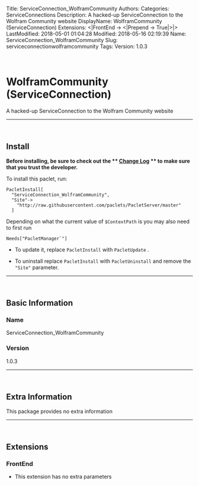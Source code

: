 Title: ServiceConnection_WolframCommunity
Authors: 
Categories: ServiceConnections
Description: A hacked-up ServiceConnection to the Wolfram Community website
DisplayName: WolframCommunity (ServiceConnection)
Extensions: <|FrontEnd -> <|Prepend -> True|>|>
LastModified: 2018-05-01 01:04:28
Modified: 2018-05-16 02:19:39
Name: ServiceConnection_WolframCommunity
Slug: serviceconnectionwolframcommunity
Tags: 
Version: 1.0.3

<a id="wolframcommunity-serviceconnection" style="width:0;height:0;margin:0;padding:0;">&zwnj;</a>

# WolframCommunity (ServiceConnection)

A hacked-up ServiceConnection to the Wolfram Community website

---

<a id="install" style="width:0;height:0;margin:0;padding:0;">&zwnj;</a>

## Install

**Before installing, be sure to check out the ** **[Change Log](https://paclets.github.io/PacletServer/pages/log.html)** ** to make sure that you trust the developer.**

To install this paclet, run:

    PacletInstall[
      "ServiceConnection_WolframCommunity",
      "Site"->
        "http://raw.githubusercontent.com/paclets/PacletServer/master"
      ]

Depending on what the current value of  ```$ContextPath```  is you may also need to first run

    Needs["PacletManager`"]

* To update it, replace  ```PacletInstall```  with  ```PacletUpdate``` . 

* To uninstall replace  ```PacletInstall```  with  ```PacletUninstall```  and remove the  ```"Site"```  parameter.

---

<a id="basic-information" style="width:0;height:0;margin:0;padding:0;">&zwnj;</a>

## Basic Information

### Name

ServiceConnection_WolframCommunity

### Version

1.0.3

---

<a id="extra-information" style="width:0;height:0;margin:0;padding:0;">&zwnj;</a>

## Extra Information

This package provides no extra information

---

<a id="extensions" style="width:0;height:0;margin:0;padding:0;">&zwnj;</a>

## Extensions

### FrontEnd

* This extension has no extra parameters
